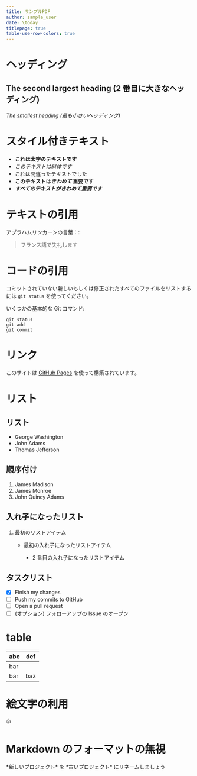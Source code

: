 ```yaml
---
title: サンプルPDF
author: sample_user
date: \today
titlepage: true
table-use-row-colors: true
---
```


# ヘッディング

## The second largest heading (2 番目に大きなヘッディング)

###### The smallest heading (最も小さいヘッディング)

# スタイル付きテキスト

- **これは太字のテキストです**
- _このテキストは斜体です_
- ~~これは間違ったテキストでした~~
- **このテキストは*きわめて* 重要です**
- **_すべてのテキストがきわめて重要です_**

# テキストの引用

アブラハムリンカーンの言葉：:

> フランス語で失礼します

# コードの引用

コミットされていない新しいもしくは修正されたすべてのファイルをリストするには `git status` を使ってください。

いくつかの基本的な Git コマンド:

```
git status
git add
git commit
```

# リンク

このサイトは [GitHub Pages](https://pages.github.com/) を使って構築されています。

# リスト

## リスト

- George Washington
- John Adams
- Thomas Jefferson

## 順序付け

1. James Madison
2. James Monroe
3. John Quincy Adams

## 入れ子になったリスト

1. 最初のリストアイテム
   - 最初の入れ子になったリストアイテム

     - 2 番目の入れ子になったリストアイテム

## タスクリスト

- [x] Finish my changes
- [ ] Push my commits to GitHub
- [ ] Open a pull request
- [ ] \(オプション) フォローアップの Issue のオープン

# table

| abc | def |
| --- | --- |
| bar |
| bar | baz | boo |

# 絵文字の利用

:+1:

# Markdown のフォーマットの無視

\*新しいプロジェクト\* を \*古いプロジェクト\* にリネームしましょう
